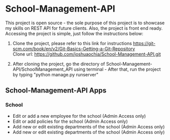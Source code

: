 # School-Management-API

This project is open source - the sole purpose of this project is to showcase my skills on REST API for future clients. Also, the project is front end ready. Accessing the project is simple, just follow the instructions below:

1. Clone the project, please refer to this link for instructions https://git-scm.com/book/en/v2/Git-Basics-Getting-a-Git-Repository               
   Clone url: https://github.com/joshuaochia/School-Management-API.git
   
2. After cloning the project, go the directory of School-Management-API/SchoolManagement_API using terminal - After that, run the project by typing "python manage.py runserver" 


## School-Management-API Apps

### School 
- Edit or add a new employee for the school (Admin Access only)
- Edit or add policies for the school (Admin Access only)
- Add new or edit existing departments of the school (Admin Access only)
-  Add new or edit existing departments of the school (Admin Access only)
